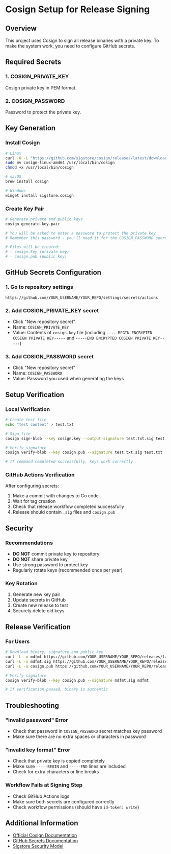 # Cosign Setup for Release Signing

## Overview

This project uses Cosign to sign all release binaries with a private key. To make the system work, you need to configure GitHub secrets.

## Required Secrets

### 1. COSIGN_PRIVATE_KEY
Cosign private key in PEM format.

### 2. COSIGN_PASSWORD  
Password to protect the private key.

## Key Generation

### Install Cosign

```bash
# Linux
curl -O -L "https://github.com/sigstore/cosign/releases/latest/download/cosign-linux-amd64"
sudo mv cosign-linux-amd64 /usr/local/bin/cosign
chmod +x /usr/local/bin/cosign

# macOS
brew install cosign

# Windows
winget install sigstore.cosign
```

### Create Key Pair

```bash
# Generate private and public keys
cosign generate-key-pair

# You will be asked to enter a password to protect the private key
# Remember this password - you'll need it for the COSIGN_PASSWORD secret

# Files will be created:
# - cosign.key (private key) 
# - cosign.pub (public key)
```

## GitHub Secrets Configuration

### 1. Go to repository settings
```
https://github.com/YOUR_USERNAME/YOUR_REPO/settings/secrets/actions
```

### 2. Add COSIGN_PRIVATE_KEY secret
- Click "New repository secret"
- Name: `COSIGN_PRIVATE_KEY`
- Value: Contents of `cosign.key` file (including `-----BEGIN ENCRYPTED COSIGN PRIVATE KEY-----` and `-----END ENCRYPTED COSIGN PRIVATE KEY-----`)

### 3. Add COSIGN_PASSWORD secret
- Click "New repository secret"  
- Name: `COSIGN_PASSWORD`
- Value: Password you used when generating the keys

## Setup Verification

### Local Verification
```bash
# Create test file
echo "test content" > test.txt

# Sign file
cosign sign-blob --key cosign.key --output-signature test.txt.sig test.txt

# Verify signature
cosign verify-blob --key cosign.pub --signature test.txt.sig test.txt

# If command completed successfully, keys work correctly
```

### GitHub Actions Verification
After configuring secrets:

1. Make a commit with changes to Go code
2. Wait for tag creation
3. Check that release workflow completed successfully
4. Release should contain `.sig` files and `cosign.pub`

## Security

### Recommendations
- **DO NOT** commit private key to repository
- **DO NOT** share private key
- Use strong password to protect key
- Regularly rotate keys (recommended once per year)

### Key Rotation
1. Generate new key pair
2. Update secrets in GitHub
3. Create new release to test
4. Securely delete old keys

## Release Verification

### For Users
```bash
# Download binary, signature and public key
curl -L -o mdfmt https://github.com/YOUR_USERNAME/YOUR_REPO/releases/latest/download/mdfmt-VERSION-PLATFORM
curl -L -o mdfmt.sig https://github.com/YOUR_USERNAME/YOUR_REPO/releases/latest/download/mdfmt-VERSION-PLATFORM.sig  
curl -L -o cosign.pub https://github.com/YOUR_USERNAME/YOUR_REPO/releases/latest/download/cosign.pub

# Verify signature
cosign verify-blob --key cosign.pub --signature mdfmt.sig mdfmt

# If verification passed, binary is authentic
```

## Troubleshooting

### "invalid password" Error
- Check that password in `COSIGN_PASSWORD` secret matches key password
- Make sure there are no extra spaces or characters in password

### "invalid key format" Error  
- Check that private key is copied completely
- Make sure `-----BEGIN` and `-----END` lines are included
- Check for extra characters or line breaks

### Workflow Fails at Signing Step
- Check GitHub Actions logs
- Make sure both secrets are configured correctly
- Check workflow permissions (should have `id-token: write`)

## Additional Information

- [Official Cosign Documentation](https://docs.sigstore.dev/cosign/overview/)
- [GitHub Secrets Documentation](https://docs.github.com/en/actions/security-guides/encrypted-secrets)
- [Sigstore Security Model](https://docs.sigstore.dev/security/) 